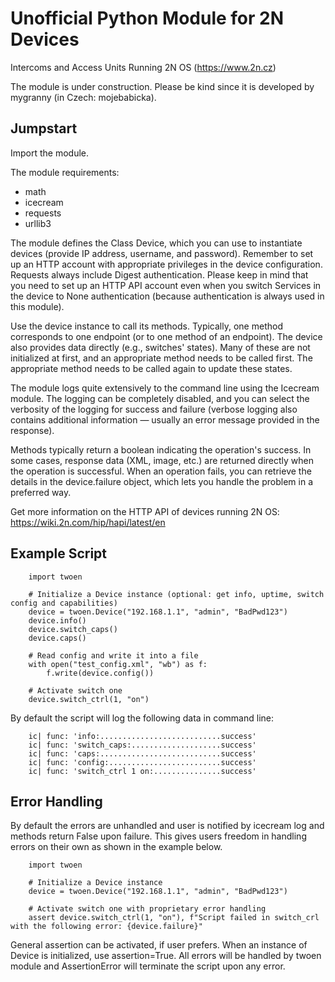 # Unofficial Python Module for 2N Devices

Intercoms and Access Units Running 2N OS (https://www.2n.cz)

The module is under construction. Please be kind since it is developed by mygranny (in Czech: mojebabicka).

## Jumpstart

Import the module.

The module requirements:

* math
* icecream
* requests
* urllib3

The module defines the Class Device, which you can use to instantiate devices (provide IP address, username, and password). Remember to set up an HTTP account with appropriate privileges in the device configuration. Requests always include Digest authentication. Please keep in mind that you need to set up an HTTP API account even when you switch Services in the device to None authentication (because authentication is always used in this module).

Use the device instance to call its methods. Typically, one method corresponds to one endpoint (or to one method of an endpoint). The device also provides data directly (e.g., switches' states). Many of these are not initialized at first, and an appropriate method needs to be called first. The appropriate method needs to be called again to update these states.

The module logs quite extensively to the command line using the Icecream module. The logging can be completely disabled, and you can select the verbosity of the logging for success and failure (verbose logging also contains additional information — usually an error message provided in the response).

Methods typically return a boolean indicating the operation's success. In some cases, response data (XML, image, etc.) are returned directly when the operation is successful. When an operation fails, you can retrieve the details in the device.failure object, which lets you handle the problem in a preferred way.

Get more information on the HTTP API of devices running 2N OS: https://wiki.2n.com/hip/hapi/latest/en

## Example Script

        import twoen

        # Initialize a Device instance (optional: get info, uptime, switch config and capabilities)
        device = twoen.Device("192.168.1.1", "admin", "BadPwd123")
        device.info()
        device.switch_caps()
        device.caps()

        # Read config and write it into a file
        with open("test_config.xml", "wb") as f:
            f.write(device.config())

        # Activate switch one
        device.switch_ctrl(1, "on")

By default the script will log the following data in command line:

        ic| func: 'info:...........................success'
        ic| func: 'switch_caps:....................success'
        ic| func: 'caps:...........................success'
        ic| func: 'config:.........................success'
        ic| func: 'switch_ctrl 1 on:...............success'

## Error Handling

By default the errors are unhandled and user is notified by icecream log and methods return False upon failure. This gives users freedom in handling errors on their own as shown in the example below.

        import twoen

        # Initialize a Device instance
        device = twoen.Device("192.168.1.1", "admin", "BadPwd123")

        # Activate switch one with proprietary error handling
        assert device.switch_ctrl(1, "on"), f"Script failed in switch_crl with the following error: {device.failure}"

General assertion can be activated, if user prefers. When an instance of Device is initialized, use assertion=True. All errors will be handled by twoen module and AssertionError will terminate the script upon any error.

